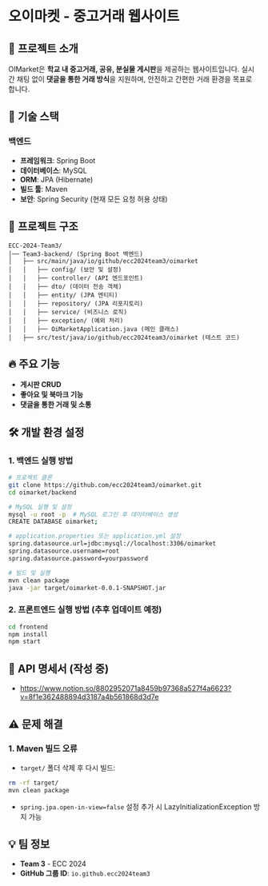 # 오이마켓 - 중고거래 웹사이트

## 📌 프로젝트 소개
OIMarket은 **학교 내 중고거래, 공유, 분실물 게시판**을 제공하는 웹사이트입니다. 
실시간 채팅 없이 **댓글을 통한 거래 방식**을 지원하며, 안전하고 간편한 거래 환경을 목표로 합니다.

## 🚀 기술 스택
### **백엔드**
- **프레임워크**: Spring Boot
- **데이터베이스**: MySQL
- **ORM**: JPA (Hibernate)
- **빌드 툴**: Maven
- **보안**: Spring Security (현재 모든 요청 허용 상태)

## 📁 프로젝트 구조
```
ECC-2024-Team3/
│── Team3-backend/ (Spring Boot 백엔드)
│   ├── src/main/java/io/github/ecc2024team3/oimarket
│   │   ├── config/ (보안 및 설정)
│   │   ├── controller/ (API 엔드포인트)
│   │   ├── dto/ (데이터 전송 객체)
│   │   ├── entity/ (JPA 엔티티)
│   │   ├── repository/ (JPA 리포지토리)
│   │   ├── service/ (비즈니스 로직)
│   │   ├── exception/ (예외 처리)
│   │   ├── OiMarketApplication.java (메인 클래스)
│   ├── src/test/java/io/github/ecc2024team3/oimarket (테스트 코드)
```

## 🔥 주요 기능
- **게시판 CRUD**
- **좋아요 및 북마크 기능**
- **댓글을 통한 거래 및 소통**

## 🛠 개발 환경 설정
### **1. 백엔드 실행 방법**
```bash
# 프로젝트 클론
git clone https://github.com/ecc2024team3/oimarket.git
cd oimarket/backend

# MySQL 실행 및 설정
mysql -u root -p  # MySQL 로그인 후 데이터베이스 생성
CREATE DATABASE oimarket;

# application.properties 또는 application.yml 설정
spring.datasource.url=jdbc:mysql://localhost:3306/oimarket
spring.datasource.username=root
spring.datasource.password=yourpassword

# 빌드 및 실행
mvn clean package
java -jar target/oimarket-0.0.1-SNAPSHOT.jar
```

### **2. 프론트엔드 실행 방법 (추후 업데이트 예정)**
```bash
cd frontend
npm install
npm start
```

## 📜 API 명세서 (작성 중)
- https://www.notion.so/8802952071a8459b97368a527f4a6623?v=8f1e362488894d3187a4b561868d3d7e

## ⚠️ 문제 해결
### **1. Maven 빌드 오류**
- `target/` 폴더 삭제 후 다시 빌드:
```bash
rm -rf target/
mvn clean package
```
- `spring.jpa.open-in-view=false` 설정 추가 시 LazyInitializationException 방지 가능

## 💡 팀 정보
- **Team 3** - ECC 2024
- **GitHub 그룹 ID**: `io.github.ecc2024team3`
